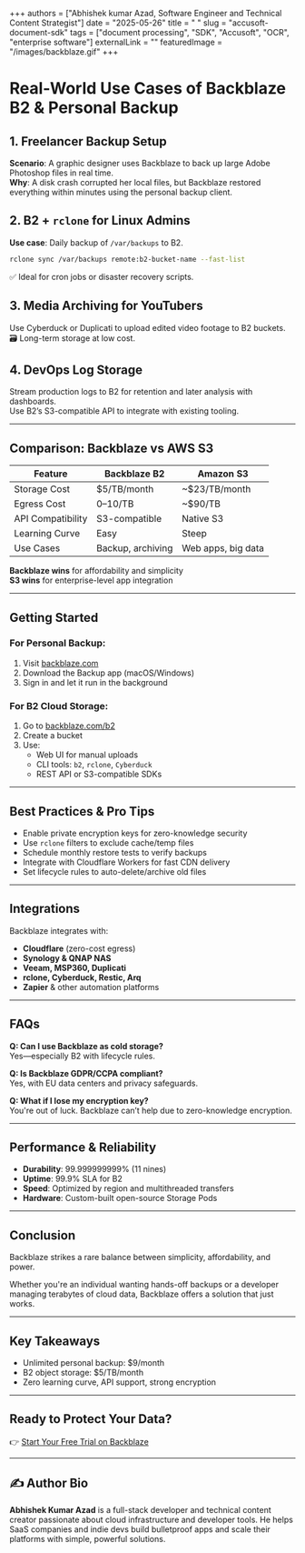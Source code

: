 +++
authors = ["Abhishek kumar Azad, Software Engineer and Technical Content Strategist"]
date = "2025-05-26"
title = " "
slug = "accusoft-document-sdk"
tags = ["document processing", "SDK", "Accusoft", "OCR", "enterprise software"]
externalLink = ""
featuredImage = "/images/backblaze.gif"
+++



# Real-World Use Cases of Backblaze B2 & Personal Backup

## 1. Freelancer Backup Setup
**Scenario**: A graphic designer uses Backblaze to back up large Adobe Photoshop files in real time.  
**Why**: A disk crash corrupted her local files, but Backblaze restored everything within minutes using the personal backup client.

## 2. B2 + `rclone` for Linux Admins
**Use case**: Daily backup of `/var/backups` to B2.

```bash
rclone sync /var/backups remote:b2-bucket-name --fast-list
```

✅ Ideal for cron jobs or disaster recovery scripts.

## 3. Media Archiving for YouTubers
Use Cyberduck or Duplicati to upload edited video footage to B2 buckets.  
🗃️ Long-term storage at low cost.

## 4. DevOps Log Storage
Stream production logs to B2 for retention and later analysis with dashboards.  
Use B2’s S3-compatible API to integrate with existing tooling.

---

## Comparison: Backblaze vs AWS S3

| Feature           | Backblaze B2     | Amazon S3         |
|------------------|------------------|-------------------|
| Storage Cost     | $5/TB/month      | ~$23/TB/month     |
| Egress Cost      | $0–$10/TB        | ~$90/TB           |
| API Compatibility| S3-compatible    | Native S3         |
| Learning Curve   | Easy             | Steep             |
| Use Cases        | Backup, archiving| Web apps, big data|

 **Backblaze wins** for affordability and simplicity  
 **S3 wins** for enterprise-level app integration

---

## Getting Started

### For Personal Backup:
1. Visit [backblaze.com](https://www.backblaze.com)
2. Download the Backup app (macOS/Windows)
3. Sign in and let it run in the background

### For B2 Cloud Storage:
1. Go to [backblaze.com/b2](https://www.backblaze.com/b2)
2. Create a bucket
3. Use:
   - Web UI for manual uploads
   - CLI tools: `b2`, `rclone`, `Cyberduck`
   - REST API or S3-compatible SDKs

---

##  Best Practices & Pro Tips
-  Enable private encryption keys for zero-knowledge security
-  Use `rclone` filters to exclude cache/temp files
-  Schedule monthly restore tests to verify backups
-  Integrate with Cloudflare Workers for fast CDN delivery
-  Set lifecycle rules to auto-delete/archive old files

---

##  Integrations

Backblaze integrates with:

- **Cloudflare** (zero-cost egress)
- **Synology & QNAP NAS**
- **Veeam, MSP360, Duplicati**
- **rclone, Cyberduck, Restic, Arq**
- **Zapier** & other automation platforms

---

##  FAQs

**Q: Can I use Backblaze as cold storage?**  
Yes—especially B2 with lifecycle rules.

**Q: Is Backblaze GDPR/CCPA compliant?**  
Yes, with EU data centers and privacy safeguards.

**Q: What if I lose my encryption key?**  
You're out of luck. Backblaze can’t help due to zero-knowledge encryption.

---

##  Performance & Reliability

- **Durability**: 99.999999999% (11 nines)
- **Uptime**: 99.9% SLA for B2
- **Speed**: Optimized by region and multithreaded transfers
- **Hardware**: Custom-built open-source Storage Pods

---

##  Conclusion

Backblaze strikes a rare balance between simplicity, affordability, and power.

Whether you're an individual wanting hands-off backups or a developer managing terabytes of cloud data, Backblaze offers a solution that just works.

---

##  Key Takeaways

- Unlimited personal backup: $9/month
- B2 object storage: $5/TB/month
- Zero learning curve, API support, strong encryption

---

##  Ready to Protect Your Data?
👉 [Start Your Free Trial on Backblaze](https://www.backblaze.com)

---

## ✍️ Author Bio

**Abhishek Kumar Azad** is a full-stack developer and technical content creator passionate about cloud infrastructure and developer tools. He helps SaaS companies and indie devs build bulletproof apps and scale their platforms with simple, powerful solutions.
